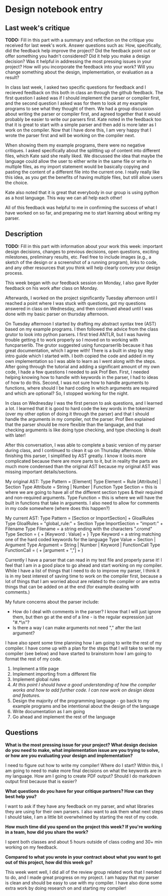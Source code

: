 # Design notebook entry

## Last week's critique

**TODO:** Fill in this part with a summary and reflection on the critique you received for
last week's work. Answer questions such as:  How, specifically, did the feedback help
improve the project? Did the feedback point out or offer something you hadn't considered?
Did it help you make a design decision? Was it helpful in addressing the most pressing
issues in your project? How will you incorporate the feedback into your work? Will you
change something about the design, implementation, or evaluation as a result?

In class last week, I asked two specific questions for feedback and I recieved
feedback on this both in class an through the github feedback. The first question
I asked was if I should implement the parser or compiler first, and the second
question I asked was for them to look at my example programs to see what they
thought of them. We had a group discussion about writing the parser or compiler
first, and agreed together that it would probably be easier to write our parsers
first. Kate noted in the feedback too that it is great to start with a simple
parser and then add is more later as I work on the compiler. Now that I have
done this, I am very happy that I wrote the parser first and will be working
on the compiler next.

When showing them my example programs, there were no negative critiques. I asked
specifically about the splitting up of content into different files, which Kate
said she really liked. We discussed the idea that maybe the language could
allow the user to either write in the same file or write in multiple files, as
my import statement would be basically copying and pasting the content of a
different file into the current one. I really really like this idea, as you
get the benefits of having multiple files, but still allow users the choice.

Kate also noted that it is great that everybody in our group is using python as
a host language. This way we can all help each other!

All of this feedback was helpful to me in confirming the success of what I have
worked on so far, and preparing me to start learning about writing my parser. 

## Description

**TODO:** Fill in this part with information about your work this week:
important design decisions, changes to previous decisions, open questions,
exciting milestones, preliminary results, etc. Feel free to include images
(e.g., a sketch of the design or a screenshot of a running program), links to
code, and any other resources that you think will help clearly convey your
design process.

This week began with our feedback session on Monday, I also gave Ryder feedback
on his work after class on Monday.

Afterwards, I worked on the project significantly Tuesday afternoon until I 
reached a point where I was stuck with questions, got my questions answered in
class on Wednesday, and then continued ahead until I was done with my basic parser
on thursday afternoon.

On Tuesday afternoon I started by drafting my abstract syntax tree (AST) based on
my example programs. I then followed the advice from the class grutor to look
into python parsers. I first tried ANTLR, but I was having trouble getting it to
work properly so I moved on to working with funcparserlib. The grutor suggested
using funcparserlib because it has great documentation, which I agree with! There
is a built in step by step intro guide which I started with. I both copied the
code and added in my own implementation so I was able to learn as I went along
with the steps. After going through the tutorial and adding a significant
amount of my own code, I hade a few questions I needed to ask Prof Ben. First,
I needed helping knowing how to handle with keywords in the parser, I had to
ideas of how to do this. Second, I was not sure how to handle arguments to
functions, where should I be hard coding in which arguments are required and 
which are optional? So, I stopped working for the night.

In class on Wednesday I was the first person to ask questions, and I learned a
lot. I learned that it is good to hard code the key words in the tokenizer (over
my other option of doing it through the parser) and that I should handle the
arguments in my compiler, not the parser. Prof Ben explained that the parser
should be more flexible than the language, and that checking arguments is like
doing type checking, and type checking is dealt with later!

After this conversation, I was able to complete a basic version of my parser
during class, and I continued to clean it up on Thursday afternoon. While
finishing this parser, I simplified by AST greatly. I know it looks more complicated
because there are more parts to it, but in reality the parts are much more
condensed than the original AST because my original AST was missing important
details/sections.

My original AST:
Type Pattern = [Element]
Type Element = Rule [Attribute] | Section
Type Attribute = String | Number | Function
Type Section = this is where we are going to have all of the different section types & their required and non-required arguments.
Type Function = this is where we will have the built in functions that take in arguments.
I also need to allow for comments in my code somewhere (where does this happen?)


My current AST:
Type Pattern = [Section or ImportSection] + GloalRules
Type GloalRules = "global_rule:" + Section
Type ImportSection = "import:" + Filename
Type Filename = a string ending with the characters ".cromd"
Type Section = { + [Keyword : Value] + }
Type Keyword = a string matching one of the hard coded keywords for the language
Type Value = Section | Argument
Type Argument = String | Number | Keyword | FunctionCall
Type FunctionCall = ( + [argument + ","] + )

Currently I have a parser that can read in my test file and properly parse it!
I feel that I am in a good place to go ahead and start working on my compiler.
While I have a list of things that I need to do to improve my parser, I think
it is in my best interest of saving time to work on the compiler first, because
a lot of things that I am worried about are related to the compiler or are
extra things that can be added on at the end (for example dealing with comments.)

My future concerns about the parser include:
* How do I deal with comments in the parser? I know that I will just ignore them,
but then go at the end of a line - is the regular expression just "#.*\n"?
* Is there a way I can make arguments not need "," after the last argument?

I have also spent some time planning how I am going to write the rest of my compiler.
I have come up with a plan for the steps that I will take to write my compiler (see
below) and have started to brainstorm how I am going to format the rest of my code.

1. Implement a title page
2. Implement importing from a different file
3. Implement global rules
4. *At this point I should have a good understanding of how the compiler works and how to add further code. I can now work on design ideas and features.*
5. Design the majority of the programming language - go back to my example programs and be intentional about the design of the language
6. Write documentation as I am going
7. Go ahead and implement the rest of the language


## Questions

**What is the most pressing issue for your project? What design decision do
you need to make, what implementation issue are you trying to solve, or how
are you evaluating your design and implementation?**

I need to figure out how to write my compiler! Where do I start? Within this, I
am going to need to make more final decisions on what the keywords are in my
language. How am I going to create PDF output? Should I do markdown output first
because that is easier?

**What questions do you have for your critique partners? How can they best help
you?**

I want to ask if they have any feedback on my parser, and what libraries they
are using for their own parsers. I also want to ask them what next steps I should
take, I am a little bit overwhelmed by starting the rest of my code.

**How much time did you spend on the project this week? If you're working in a
team, how did you share the work?**

I spent both classes and about 5 hours outside of class coding and 30+ min working
on my feedback.

**Compared to what you wrote in your contract about what you want to get out of this
project, how did this week go?**

This week went well, I did all of the review group related work that I needed
to do, and I made great progress on my project. I am happy that my parser is clean
and should be easy to use with my compiler. I have also done some extra work by
doing research on and starting my compiler!
